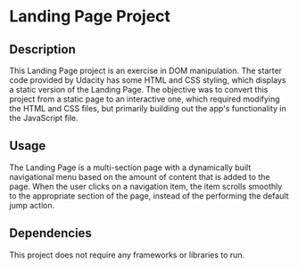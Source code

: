 # Landing Page Project

## Description

This Landing Page project is an exercise in DOM manipulation. The starter code provided by Udacity has some HTML and CSS styling, which displays a static version of the Landing Page. The objective was to convert this project from a static page to an interactive one, which required modifying the HTML and CSS files, but primarily building out the app's functionality in the JavaScript file.

## Usage

The Landing Page is a multi-section page with a dynamically built navigational menu based on the amount of content that is added to the page. When the user clicks on a navigation item, the item scrolls smoothly to the appropriate section of the page, instead of the performing the default jump action.

## Dependencies

This project does not require any frameworks or libraries to run.

